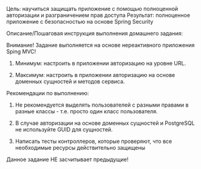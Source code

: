 Цель: научиться защищать приложение с помощью полноценной авторизации и разграничением прав доступа
Результат: полноценное приложение с безопасностью на основе Spring Security


Описание/Пошаговая инструкция выполнения домашнего задания:

Внимание! Задание выполняется на основе нереактивного приложения Sping MVC!


1. Минимум: настроить в приложении авторизацию на уровне URL.

2. Максимум: настроить в приложении авторизацию на основе доменных сущностей и методов сервиса.


Рекомендации по выполнению:

1. Не рекомендуется выделять пользователей с разными правами в разные классы - т.е. просто один класс пользователя.

2. В случае авторизации на основе доменных сущностей и PostgreSQL не используйте GUID для сущностей.

3. Написать тесты контроллеров, которые проверяют, что все необходимые ресурсы действительно защищены


Данное задание НЕ засчитывает предыдущие!
